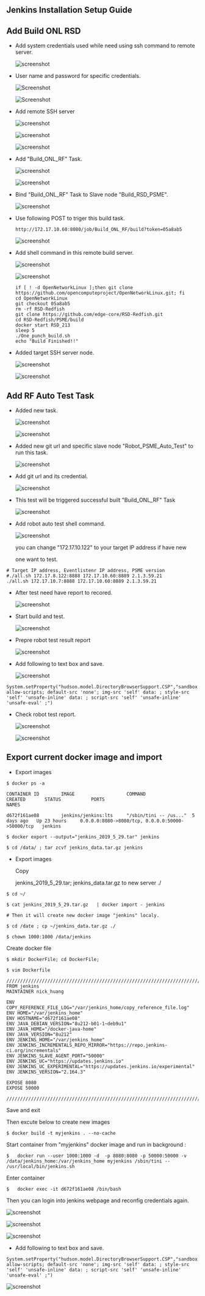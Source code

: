 ## Jenkins Installation Setup Guide ## 

## Add Build ONL RSD ##


*  Add system credentials used while need using ssh command to remote server.

   ![screenshot](img/task_0_0_1.png) 

*  User name and password for specific credentials. 

   ![Screenshot](img/task_0_0_2.png) 
   
   ![Screenshot](img/task_0_0_3.png) 

*  Add remote SSH server 

   ![screenshot](img/task_0_1_0.png) 


   ![screenshot](img/task_0_1_1.png) 

 
   ![screenshot](img/task_0_1_2.png) 
   

*  Add "Build_ONL_RF" Task. 

   ![screenshot](img/task_1.png) 


   ![screenshot](img/task_2.png) 


*  Bind "Build_ONL_RF" Task to Slave node "Build_RSD_PSME".

   ![screenshot](img/task_3.png) 

*  Use following POST to triger this build task. 

   ```
   http://172.17.10.60:8080/job/Build_ONL_RF/build?token=05a8ab5 
   ```

   ![screenshot](img/task_4.png) 


*  Add shell command in this remote build server. 


   ![screenshot](img/task_5.png) 


   ![screenshot](img/task_6.png) 

   ```
   if [ ! -d OpenNetworkLinux ];then git clone https://github.com/opencomputeproject/OpenNetworkLinux.git; fi
   cd OpenNetworkLinux
   git checkout 05a8ab5
   rm -rf RSD-Redfish
   git clone https://github.com/edge-core/RSD-Redfish.git
   cd RSD-Redfish/PSME/build 
   docker start RSD_213
   sleep 5
   ./One_punch_build.sh
   echo "Build Finished!!"
   ```

*  Added target SSH server node. 

   ![screenshot](img/task_7.png) 


   ![screenshot](img/task_8.png) 

## Add RF Auto Test Task ##


*  Added new task. 

   ![screenshot](img/task_1.png) 


   ![screenshot](img/task_9_0.png) 

*  Added new git url and specific slave node "Robot_PSME_Auto_Test" to run this task. 

   ![screenshot](img/task_9.png) 


*  Add git url and its credential.

   ![screenshot](img/task_10.png) 


*  This test will be triggered successful built "Build_ONL_RF" Task 

   ![screenshot](img/task_11.png) 


*  Add robot auto test shell command. 

   ![screenshot](img/task_12.png) 
   
   you can change "172.17.10.122" to your target IP address if have new
   
   one want to test.
```
# Target IP address, Eventlistenr IP address, PSME version
#./all.sh 172.17.8.122:8888 172.17.10.60:8889 2.1.3.59.21
./all.sh 172.17.10.7:8888 172.17.10.60:8889 2.1.3.59.21

```

*  After test need have report to recored.

   ![screenshot](img/task_13.png) 


*  Start build and test.

   ![screenshot](img/task_build.png) 

* Prepre robot test result report

   ![screenshot](img/task_13_1.png) 

* Add following to text box and save.

   ![screenshot](img/task_14.png) 

```
System.setProperty("hudson.model.DirectoryBrowserSupport.CSP","sandbox allow-scripts; default-src 'none'; img-src 'self' data: ; style-src 'self' 'unsafe-inline' data: ; script-src 'self' 'unsafe-inline' 'unsafe-eval' ;")
```

* Check robot test report.

   ![screenshot](img/task_15.png) 

   ![screenshot](img/task_16.png) 


## Export current docker image and import ##


*  Export images

```
$ docker ps -a

CONTAINER ID        IMAGE                   COMMAND               CREATED       STATUS           PORTS                                              NAMES

d672f161ae08        jenkins/jenkins:lts     "/sbin/tini -- /us..."  5 days ago   Up 23 hours     0.0.0.0:8080->8080/tcp, 0.0.0.0:50000->50000/tcp   jenkins

$ docker export --output="jenkins_2019_5_29.tar" jenkins

$ cd /data/ ; tar zcvf jenkins_data.tar.gz jenkins

``` 

*  Export images
   
   Copy 

   jenkins_2019_5_29.tar; jenkins_data.tar.gz to new server ./

```
$ cd ~/

$ cat jenkins_2019_5_29.tar.gz	 | docker import - jenkins

# Then it will create new docker image "jenkins" localy.

$ cd /date ; cp ~/jenkins_data.tar.gz ./

$ chown 1000:1000 /data/jenkins
```

Create docker file

```
$ mkdir DockerFile; cd DockerFile;

$ vim Dockerfile

///////////////////////////////////////////////////////////////////////
FROM jenkins
MAINTAINER nick_huang

ENV COPY_REFERENCE_FILE_LOG="/var/jenkins_home/copy_reference_file.log"
ENV HOME="/var/jenkins_home"
ENV HOSTNAME="d672f161ae08"
ENV JAVA_DEBIAN_VERSION="8u212-b01-1~deb9u1"
ENV JAVA_HOME="/docker-java-home"
ENV JAVA_VERSION="8u212"
ENV JENKINS_HOME="/var/jenkins_home"
ENV JENKINS_INCREMENTALS_REPO_MIRROR="https://repo.jenkins-ci.org/incrementals"
ENV JENKINS_SLAVE_AGENT_PORT="50000"
ENV JENKINS_UC="https://updates.jenkins.io"
ENV JENKINS_UC_EXPERIMENTAL="https://updates.jenkins.io/experimental"
ENV JENKINS_VERSION="2.164.3" 

EXPOSE 8080
EXPOSE 50000

///////////////////////////////////////////////////////////////////////

```

Save and exit

Then excute below to create new images

```
$ docker build -t myjenkins . --no-cache
```

Start container from "myjenkins" docker image and run in background :

```
$   docker run --user 1000:1000 -d  -p 8080:8080 -p 50000:50000 -v /data/jenkins_home:/var/jenkins_home myjenkins /sbin/tini -- /usr/local/bin/jenkins.sh 
```

Enter container

```
$   docker exec -it d672f161ae08 /bin/bash
```

Then you can login into jenkins webpage and reconfig credentials again.

   ![screenshot](img/migrate_1.png) 

   ![screenshot](img/migrate_2.png) 

   ![screenshot](img/migrate_3.png) 

* Add following to text box and save.

```
System.setProperty("hudson.model.DirectoryBrowserSupport.CSP","sandbox allow-scripts; default-src 'none'; img-src 'self' data: ; style-src 'self' 'unsafe-inline' data: ; script-src 'self' 'unsafe-inline' 'unsafe-eval' ;")
```

   ![screenshot](img/task_14.png) 



